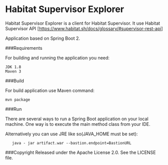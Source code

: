 # Habitat Supervisor Explorer
    
 Habitat Supervisor Explorer is a client for Habitat Supervisor. It use Habitat Supervisor API [https://www.habitat.sh/docs/glossary/#supervisor-rest-api]
  
 Application based on Spring Boot 2. 

###Requirements
   
 For building and running the application you need:

    JDK 1.8
    Maven 3

###Build
    
  For build application use Maven command:
  
    mvn package
         
###Run

 There are several ways to run a Spring Boot application on your local machine. One way is to execute the main method class from your IDE.
 
 Alternatively you can use JRE like so(JAVA_HOME must be set):
       
       java - jar artifact.war --bastion.endpoint=BastionURL 
 
###Copyright
 Released under the Apache License 2.0. See the LICENSE file.    


